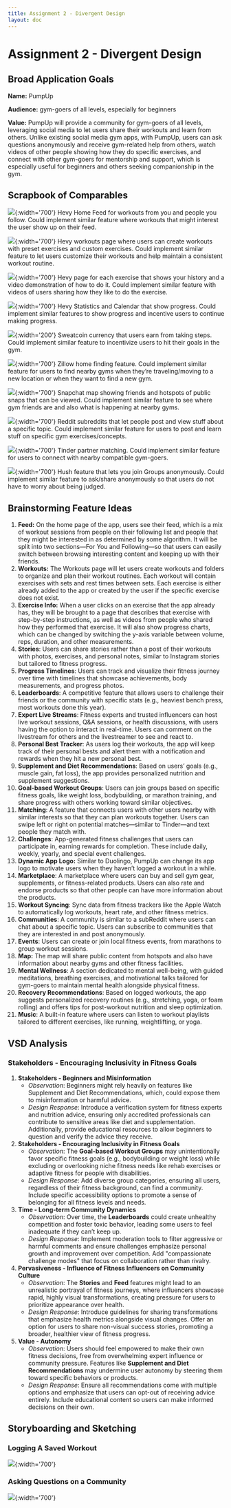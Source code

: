 ```yaml
---
title: Assignment 2 - Divergent Design
layout: doc
---
```


# Assignment 2 - Divergent Design

## **Broad Application Goals**

**Name:** PumpUp

**Audience:** gym-goers of all levels, especially for beginners

**Value:** PumpUp will provide a community for gym-goers of all levels, leveraging social media to let users share their workouts and learn from others. Unlike existing social media gym apps, with PumpUp, users can ask questions anonymously and receive gym-related help from others, watch videos of other people showing how they do specific exercises, and connect with other gym-goers for mentorship and support, which is especially useful for beginners and others seeking companionship in the gym.

## Scrapbook of Comparables

![](../images/A2/hevy_exercise.png){:width='700'}
Hevy Home Feed for workouts from you and people you follow. Could implement similar feature where workouts that might interest the user show up on their feed.

![](../images/A2/hevy_log_workouts.png){:width='700'}
Hevy workouts page where users can create workouts with preset exercises and custom exercises. Could implement similar feature to let users customize their workouts and help maintain a consistent workout routine.

![](../images/A2/hevy_exercise.png){:width='700'}
Hevy page for each exercise that shows your history and a video demonstration of how to do it. Could implement similar feature with videos of users sharing how they like to do the exercise.

![](../images/A2/hevy_stats.png){:width='700'}
Hevy Statistics and Calendar that show progress. Could implement similar features to show progress and incentive users to continue making progress.

![](../images/A2/sweatcoin_incentive.webp){:width='200'}
Sweatcoin currency that users earn from taking steps. Could implement similar feature to incentivize users to hit their goals in the gym.

![](../images/A2/zillow_home_finding.png){:width='700'}
Zillow home finding feature. Could implement similar feature for users to find nearby gyms when they’re traveling/moving to a new location or when they want to find a new gym.

![](../images/A2/snapchat_map.png){:width='700'}
Snapchat map showing friends and hotspots of public snaps that can be viewed. Could implement similar feature to see where gym friends are and also what is happening at nearby gyms.

![](../images/A2/reddit_subreddits.png){:width='700'}
Reddit subreddits that let people post and view stuff about a specific topic. Could implement similar feature for users to post and learn stuff on specific gym exercises/concepts.

![](../images/A2/tinder_partner_matching.png){:width='700'}
Tinder partner matching. Could implement similar feature for users to connect with nearby compatible gym-goers.

![](../images/A2/hush_anonymity.png){:width='700'}
Hush feature that lets you join Groups anonymously. Could implement similar feature to ask/share anonymously so that users do not have to worry about being judged.

## Brainstorming Feature Ideas

1. **Feed:** On the home page of the app, users see their feed, which is a mix of workout sessions from people on their following list and people that they might be interested in as determined by some algorithm. It will be split into two sections—For You and Following—so that users can easily switch between browsing interesting content and keeping up with their friends.
2. **Workouts:** The Workouts page will let users create workouts and folders to organize and plan their workout routines. Each workout will contain exercises with sets and rest times between sets. Each exercise is either already added to the app or created by the user if the specific exercise does not exist.
3. **Exercise Info:** When a user clicks on an exercise that the app already has, they will be brought to a page that describes that exercise with step-by-step instructions, as well as videos from people who shared how they performed that exercise. It will also show progress charts, which can be changed by switching the y-axis variable between volume, reps, duration, and other measurements.
4. **Stories**: Users can share stories rather than a post of their workouts with photos, exercises, and personal notes, similar to Instagram stories but tailored to fitness progress.
5. **Progress Timelines**: Users can track and visualize their fitness journey over time with timelines that showcase achievements, body measurements, and progress photos.
6. **Leaderboards**: A competitive feature that allows users to challenge their friends or the community with specific stats (e.g., heaviest bench press, most workouts done this year).
7. **Expert Live Streams**: Fitness experts and trusted influencers can host live workout sessions, Q\&A sessions, or health discussions, with users having the option to interact in real-time. Users can comment on the livestream for others and the livestreamer to see and react to.
8. **Personal Best Tracker**: As users log their workouts, the app will keep track of their personal bests and alert them with a notification and rewards when they hit a new personal best.
9. **Supplement and Diet Recommendations**: Based on users’ goals (e.g., muscle gain, fat loss), the app provides personalized nutrition and supplement suggestions.
10. **Goal-based Workout Groups**: Users can join groups based on specific fitness goals, like weight loss, bodybuilding, or marathon training, and share progress with others working toward similar objectives.
11. **Matching**: A feature that connects users with other users nearby with similar interests so that they can plan workouts together. Users can swipe left or right on potential matches—similar to Tinder—and text people they match with.
12. **Challenges**: App-generated fitness challenges that users can participate in, earning rewards for completion. These include daily, weekly, yearly, and special event challenges.
13. **Dynamic App Logo:** Similar to Duolingo, PumpUp can change its app logo to motivate users when they haven’t logged a workout in a while.
14. **Marketplace**: A marketplace where users can buy and sell gym gear, supplements, or fitness-related products. Users can also rate and endorse products so that other people can have more information about the products.
15. **Workout Syncing**: Sync data from fitness trackers like the Apple Watch to automatically log workouts, heart rate, and other fitness metrics.
16. **Communities**: A community is similar to a subReddit where users can chat about a specific topic. Users can subscribe to communities that they are interested in and post anonymously.
17. **Events**: Users can create or join local fitness events, from marathons to group workout sessions.
18. **Map:** The map will share public content from hotspots and also have information about nearby gyms and other fitness facilities.
19. **Mental Wellness**: A section dedicated to mental well-being, with guided meditations, breathing exercises, and motivational talks tailored for gym-goers to maintain mental health alongside physical fitness.
20. **Recovery Recommendations**: Based on logged workouts, the app suggests personalized recovery routines (e.g., stretching, yoga, or foam rolling) and offers tips for post-workout nutrition and sleep optimization.
21. **Music**: A built-in feature where users can listen to workout playlists tailored to different exercises, like running, weightlifting, or yoga.

## VSD Analysis

### Stakeholders \- Encouraging Inclusivity in Fitness Goals

1. **Stakeholders \- Beginners and Misinformation**
   - _Observation_: Beginners might rely heavily on features like Supplement and Diet Recommendations, which, could expose them to misinformation or harmful advice.
   - _Design Response_: Introduce a verification system for fitness experts and nutrition advice, ensuring only accredited professionals can contribute to sensitive areas like diet and supplementation. Additionally, provide educational resources to allow beginners to question and verify the advice they receive.
2. **Stakeholders \- Encouraging Inclusivity in Fitness Goals**
   - _Observation_: The **Goal-based Workout Groups** may unintentionally favor specific fitness goals (e.g., bodybuilding or weight loss) while excluding or overlooking niche fitness needs like rehab exercises or adaptive fitness for people with disabilities.
   - _Design Response_: Add diverse group categories, ensuring all users, regardless of their fitness background, can find a community. Include specific accessibility options to promote a sense of belonging for all fitness levels and needs.
3. **Time \- Long-term Community Dynamics**
   - _Observation_: Over time, the **Leaderboards** could create unhealthy competition and foster toxic behavior, leading some users to feel inadequate if they can’t keep up.
   - _Design Response_: Implement moderation tools to filter aggressive or harmful comments and ensure challenges emphasize personal growth and improvement over competition. Add "compassionate challenge modes" that focus on collaboration rather than rivalry.
4. **Pervasiveness \- Influence of Fitness Influencers on Community Culture**
   - _Observation_: The **Stories** and **Feed** features might lead to an unrealistic portrayal of fitness journeys, where influencers showcase rapid, highly visual transformations, creating pressure for users to prioritize appearance over health.
   - _Design Response_: Introduce guidelines for sharing transformations that emphasize health metrics alongside visual changes. Offer an option for users to share non-visual success stories, promoting a broader, healthier view of fitness progress.
5. **Value \- Autonomy**
   - _Observation_: Users should feel empowered to make their own fitness decisions, free from overwhelming expert influence or community pressure. Features like **Supplement and Diet Recommendations** may undermine user autonomy by steering them toward specific behaviors or products.
   - _Design Response_: Ensure all recommendations come with multiple options and emphasize that users can opt-out of receiving advice entirely. Include educational content so users can make informed decisions on their own.

## Storyboarding and Sketching

### Logging A Saved Workout

![](../images/A2/sketch_1.jpg){:width='700'}

### Asking Questions on a Community

![](../images/A2/sketch_2.jpg){:width='700'}
